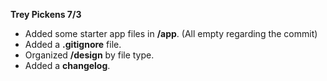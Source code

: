 **Trey Pickens 7/3**
  - Added some starter app files in **/app**. (All empty regarding the commit)
  - Added a **.gitignore** file.
  - Organized **/design** by file type.
  - Added a **changelog**.
